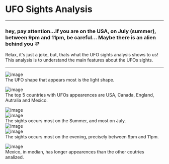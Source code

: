 # UFO Sights Analysis
----
### hey, pay attention...if you are on the USA, on July (summer), between 9pm and 11pm, be careful... Maybe there is an alien behind you :P

Relax, it's just a joke, but, thats what the UFO sights analysis shows to us! <br>
This analysis is to understand the main features about the UFOs sights.<br>

----

![image](https://github.com/gabrielslima1/UFO_Analysis/assets/142360639/6f3f0fc6-1ef1-448f-832c-b6ec63ca5c1a)<br>
The UFO shape that appears most is the light shape.<br>

![image](https://github.com/gabrielslima1/UFO_Analysis/assets/142360639/c1c92449-bb59-4646-90a9-b13321fed5e6)<br>
The top 5 countries with UFOs appearences are USA, Canada, England, Autralia and Mexico.<br>

![image](https://github.com/gabrielslima1/UFO_Analysis/assets/142360639/54b434c0-320c-416a-be0f-15415d9b55cf)<br>
![image](https://github.com/gabrielslima1/UFO_Analysis/assets/142360639/de649158-b86d-498f-a2ac-73c602962bda)<br>
The sights occurs most on the Summer, and most on July.<br>
![image](https://github.com/gabrielslima1/UFO_Analysis/assets/142360639/aecd351b-54a2-4cba-bf4a-a2c68e48fa27)<br>
![image](https://github.com/gabrielslima1/UFO_Analysis/assets/142360639/05052d22-349f-46c9-bfb9-b27ed925bf12)<br>
The sights occurs most on the evening, precisely between 9pm and 11pm.<br>

![image](https://github.com/gabrielslima1/UFO_Analysis/assets/142360639/6d2c298c-f83e-4f08-93e1-4820760d496c)<br>
Mexico, in median, has longer appearences than the other coutries analized.<br>



